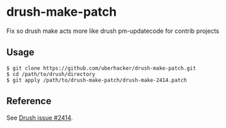 # drush-make-patch
Fix so drush make acts more like drush pm-updatecode for contrib projects

## Usage
```
$ git clone https://github.com/uberhacker/drush-make-patch.git
$ cd /path/to/drush/directory
$ git apply /path/to/drush-make-patch/drush-make-2414.patch
```

## Reference
See [Drush issue #2414](https://github.com/drush-ops/drush/issues/2414).
